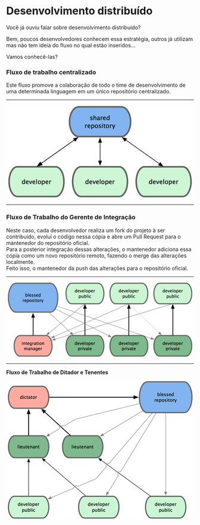 # Desenvolvimento distribuído

Você já ouviu falar sobre desenvolvimento distribuído?

Bem, poucos desenvolvedores conhecem essa estratégia, outros já utilizam mas não tem ideia do fluxo no qual estão inseridos...

Vamos conhecê-las?

### Fluxo de trabalho centralizado

Este fluxo promove a colaboração de todo o time de desenvolvimento de uma determinada linguagem em um único repositório centralizado.

---

<p align="center">
<img src="18333fig0501-tn.png">
</p>

---

### Fluxo de Trabalho do Gerente de Integração

Neste caso, cada desenvolvedor realiza um fork do projeto à ser contribuído, evoluí o código nessa cópia e abre um Pull Request para o mantenedor do repositório oficial.<br>
Para a posterior integração dessas alterações, o mantenedor adiciona essa cópia como um novo repositório remoto, fazendo o merge das alterações localmente.<br> Feito isso, o mantenedor da push das alterações para o repositório oficial.

---

<p align="center">
<img src="18333fig0502-tn.png">
</p>

---

**Fluxo de Trabalho de Ditador e Tenentes**

<p align="center">
<img src="18333fig0503-tn.png">
</p>
